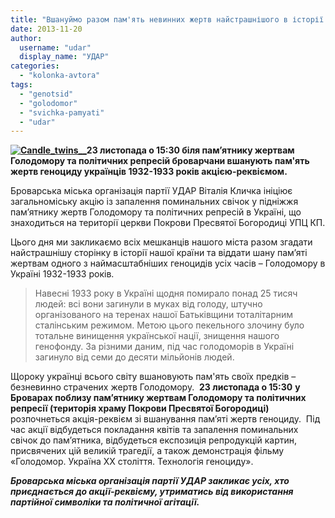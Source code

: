 ```yaml
---
title: "Вшануймо разом пам'ять невинних жертв найстрашнішого в історії людства Голодомору"
date: 2013-11-20
author: 
  username: "udar"
  display_name: "УДАР"
categories: 
  - "kolonka-avtora"
tags: 
  - "genotsid"
  - "golodomor"
  - "svichka-pamyati"
  - "udar"
---
```


**[![Candle_twins__](https://mpz.brovary.org/wp-content/uploads/2013/11/Candle_twins__.jpg)](https://mpz.brovary.org/wp-content/uploads/2013/11/Candle_twins__.jpg)23 листопада о 15:30 біля пам’ятнику жертвам Голодомору та політичних репресій броварчани вшанують пам'ять жертв геноциду українців 1932-1933 років акцією-реквіємом.**

Броварська міська організація партії УДАР Віталія Кличка ініціює загальноміську акцію із запалення поминальних свічок у підніжжя пам’ятнику жертв Голодомору та політичних репресій в Україні, що знаходиться на території церкви Покрови Пресвятої Богородиці УПЦ КП.

Цього дня ми закликаємо всіх мешканців нашого міста разом згадати найстрашнішу сторінку в історії нашої країни та віддати шану пам’яті жертвам одного з наймасштабніших геноцидів усіх часів – Голодомору в Україні 1932-1933 років.

> Навесні 1933 року в Україні щодня помирало понад 25 тисяч людей: всі вони загинули в муках від голоду, штучно організованого на теренах нашої Батьківщини тоталітарним сталінським режимом. Метою цього пекельного злочину було тотальне винищення української нації, знищення нашого генофонду. За різними даним, під час голодоморів в Україні загинуло від семи до десяти мільйонів людей.

Щороку українці всього світу вшановують пам'ять своїх предків – безневинно страчених жертв Голодомору.  **23 листопада о 15:30** **у Броварах поблизу пам’ятнику жертвам Голодомору та політичних репресії (територія храму Покрови Пресвятої Богородиці)** розпочнеться акція-реквієм зі вшанування пам’яті жертв геноциду.  Під час акції відбудеться покладання квітів та запалення поминальних свічок до пам’ятника, відбудеться експозиція репродукцій картин, присвячених цій великій трагедії, а також демонстрація фільму «Голодомор. Україна XX століття. Технологія геноциду».

**_Броварська міська організація партії УДАР закликає усіх, хто приєднається до акції-реквієму, утриматись від використання партійної символіки та політичної агітації._**
